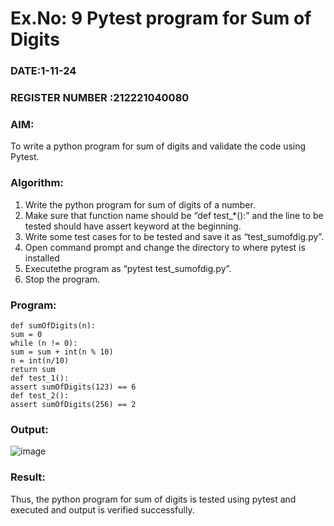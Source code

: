 # Ex.No: 9  Pytest program for Sum of Digits 

### DATE:1-11-24                                                                            
### REGISTER NUMBER :212221040080 
### AIM: 
To write a python program for sum of digits and validate the code using Pytest. 
### Algorithm:

1. Write the python program for sum of digits of a number. 
2. Make sure that function name should be “def test_*():” and the line to be tested 
should have assert keyword at the beginning. 
3. Write some test cases for to be tested and save it as “test_sumofdig.py”. 
4. Open command prompt and change the directory to where pytest is installed
5. Executethe program as “pytest test_sumofdig.py”. 
6. Stop the program.

### Program:
```
def sumOfDigits(n):
sum = 0
while (n != 0):
sum = sum + int(n % 10)
n = int(n/10)
return sum
def test_1():
assert sumOfDigits(123) == 6
def test_2():
assert sumOfDigits(256) == 2 
```


### Output:

![image](https://github.com/user-attachments/assets/34550983-e7b9-4341-b94a-d027242132ab)



### Result:
Thus, the python program for sum of digits is tested using pytest and executed and output is verified successfully.

